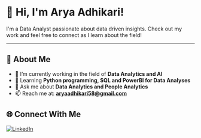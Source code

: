 # 👋 Hi, I'm Arya Adhikari!
 
I'm a Data Analyst passionate about data driven insights. Check out my work and feel free to connect as I learn about the field!
 
---
 
## 🌟 About Me
- 🔭 I’m currently working in the field of **Data Analytics and AI**
- 🌱 Learning **Python programming, SQL and PowerBI for Data Analyses**
- 💬 Ask me about **Data Analytics and People Analytics**
- 📫 Reach me at: **aryaadhikari58@gmail.com**

 
## 🌐 Connect With Me
[![LinkedIn](https://img.shields.io/badge/LinkedIn-Arya_Adhikari-blue?logo=linkedin)](https://linkedin.com//in/arya-adhikari-101483342/)

